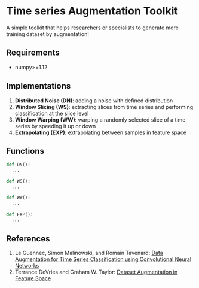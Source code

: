 # Time series Augmentation Toolkit
A simple toolkit that helps researchers or specialists to generate more training dataset by augmentation!

## Requirements
  - numpy>=1.12
    
## Implementations
  1. **Distributed Noise (DN)**: adding a noise with defined distribution
  2. **Window Slicing (WS)**: extracting slices from time series and performing classification at the slice level
  3. **Window Warping (WW)**: warping a randomly selected slice of a time series by speeding it up or down
  4. **Extrapolating (EXP)**: extrapolating between samples in feature space
  
    
## Functions
  ```python
  def DN():
    ...
  
  def WS():
    ...
  
  def WW():
    ...
    
  def EXP():
    ...
  ```  
  
## References
  1. Le Guennec, Simon Malinowski, and Romain Tavenard: [Data Augmentation for Time Series Classification using Convolutional Neural Networks](https://aaltd16.irisa.fr/files/2016/08/AALTD16_paper_9.pdf)
  2. Terrance DeVries and Graham W. Taylor: [Dataset Augmentation in Feature Space](https://arxiv.org/pdf/1702.05538.pdf)